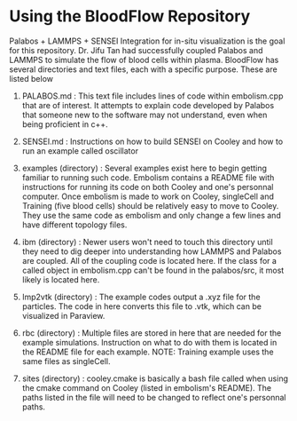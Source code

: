 # Using the BloodFlow Repository

Palabos + LAMMPS + SENSEI Integration for in-situ visualization is the goal for this repository.
Dr. Jifu Tan had successfully coupled Palabos and LAMMPS to simulate the flow of blood cells within plasma. 
BloodFlow has several directories and text files, each with a specific purpose. These are listed below

1. PALABOS.md : This text file includes lines of code within embolism.cpp that are of interest.
It attempts to explain code developed by Palabos that someone new to the software may not understand, even when being proficient in c++.

2. SENSEI.md : Instructions on how to build SENSEI on Cooley and how to run an example called oscillator

3. examples (directory) : Several examples exist here to begin getting familiar to running such code. 
Embolism contains a README file with instructions for running its code on both Cooley and one's personnal computer.
Once embolism is made to work on Cooley, singleCell and Training (five blood cells) should be relatively easy to move to Cooley. They use the same code
as embolism and only change a few lines and have different topology files.

4. ibm (directory) : Newer users won't need to touch this directory until they need to dig deeper into understanding how LAMMPS and Palabos are coupled.
All of the coupling code is located here. If the class for a called object in embolism.cpp can't be found in the palabos/src, it most likely is located here.

5. lmp2vtk (directory) : The example codes output a .xyz file for the particles. The code in here converts this file to .vtk, which can be visualized in Paraview. 

6. rbc (directory) : Multiple files are stored in here that are needed for the example simulations. Instruction on what to do with them is located 
in the README file for each example. NOTE: Training example uses the same files as singleCell.

7. sites (directory) : cooley.cmake is basically a bash file called when using the cmake command on Cooley (listed in embolism's README). 
The paths listed in the file will need to be changed to reflect one's personnal paths.
